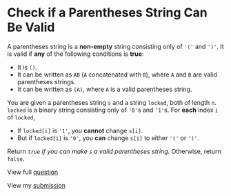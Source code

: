 # **Check if a Parentheses String Can Be Valid**

A parentheses string is a **non-empty** string consisting only of `'('` and `')'`. It is valid if **any** of the following conditions is **true**:

- It is `()`.
- It can be written as `AB` (`A` concatenated with `B`), where `A` and `B` are valid parentheses strings.
- It can be written as `(A)`, where `A` is a valid parentheses string.

You are given a parentheses string `s` and a string `locked`, both of length `n`. `locked` is a binary string consisting only of `'0'`s and `'1'`s. For **each** index `i` of `locked`,

- If `locked[i]` is `'1'`, you **cannot** change `s[i]`.
- But if `locked[i]` is `'0'`, you **can** change `s[i]` to either `'('` or `')'`.

Return _`true` if you can make `s` a valid parentheses string._ Otherwise, return `false`.

View full [question](https://leetcode.com/problems/check-if-a-parentheses-string-can-be-valid?envType=daily-question&envId=2025-01-12)

View my [submission](https://leetcode.com/problems/check-if-a-parentheses-string-can-be-valid/submissions/1506017595)
